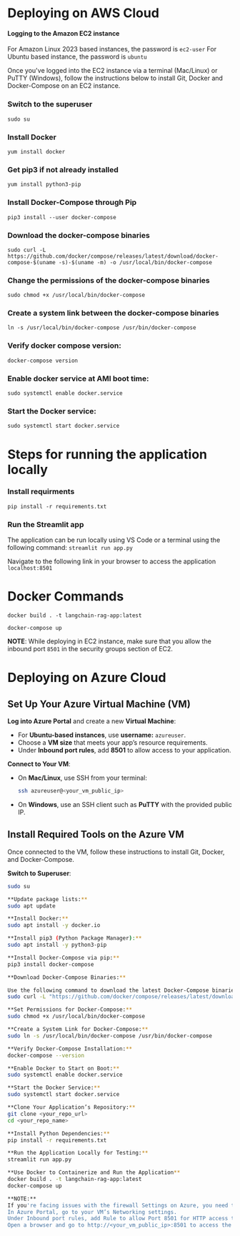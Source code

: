 # Deploying on AWS Cloud
#### Logging to the Amazon EC2 instance
For Amazon Linux 2023 based instances, the password is `ec2-user`
For Ubuntu based instance, the password is `ubuntu`

Once you've logged into the EC2 instance via a terminal (Mac/Linux) or PuTTY (Windows), follow the instructions below to install Git, Docker and Docker-Compose on an EC2 instance.

### Switch to the superuser
`sudo su`

### Install Docker
`yum install docker`

### Get pip3 if not already installed
`yum install python3-pip`

### Install Docker-Compose through Pip
`pip3 install --user docker-compose`


### Download the docker-compose binaries
`sudo curl -L https://github.com/docker/compose/releases/latest/download/docker-compose-$(uname -s)-$(uname -m) -o /usr/local/bin/docker-compose`


### Change the permissions of the docker-compose binaries
`sudo chmod +x /usr/local/bin/docker-compose`


### Create a system link between the docker-compose binaries
`ln -s /usr/local/bin/docker-compose /usr/bin/docker-compose`

### Verify docker compose version:
`docker-compose version`

### Enable docker service at AMI boot time:
`sudo systemctl enable docker.service`

### Start the Docker service:
`sudo systemctl start docker.service`


# Steps for running the application locally

### Install requirments
`pip install -r requirements.txt`

### Run the Streamlit app
The application can be run locally using VS Code or a terminal using the following command:
`streamlit run app.py`

Navigate to the following link in your browser to access the application
`localhost:8501`

# Docker Commands

`docker build . -t langchain-rag-app:latest`

`docker-compose up`

**NOTE**: While deploying in EC2 instance, make sure that you allow the inbound port `8501` in the security groups section of EC2.


# Deploying on Azure Cloud

## Set Up Your Azure Virtual Machine (VM)

**Log into Azure Portal** and create a new **Virtual Machine**:
   - For **Ubuntu-based instances**, use **username:** `azureuser`.
   - Choose a **VM size** that meets your app’s resource requirements.
   - Under **Inbound port rules**, add **8501** to allow access to your application.

**Connect to Your VM**:
   - On **Mac/Linux**, use SSH from your terminal:
     ```bash
     ssh azureuser@<your_vm_public_ip>
     ```
   - On **Windows**, use an SSH client such as **PuTTY** with the provided public IP.

## Install Required Tools on the Azure VM

Once connected to the VM, follow these instructions to install Git, Docker, and Docker-Compose.

 **Switch to Superuser**:
   ```bash
   sudo su

**Update package lists:**
sudo apt update

**Install Docker:**
sudo apt install -y docker.io

**Install pip3 (Python Package Manager):**
sudo apt install -y python3-pip

**Install Docker-Compose via pip:**
pip3 install docker-compose

**Download Docker-Compose Binaries:**

Use the following command to download the latest Docker-Compose binaries:
sudo curl -L "https://github.com/docker/compose/releases/latest/download/docker-compose-$(uname -s)-$(uname -m)" -o /usr/local/bin/docker-compose

**Set Permissions for Docker-Compose:**
sudo chmod +x /usr/local/bin/docker-compose

**Create a System Link for Docker-Compose:**
sudo ln -s /usr/local/bin/docker-compose /usr/bin/docker-compose

**Verify Docker-Compose Installation:**
docker-compose --version

**Enable Docker to Start on Boot:**
sudo systemctl enable docker.service

**Start the Docker Service:**
sudo systemctl start docker.service

**Clone Your Application’s Repository:**
git clone <your_repo_url>
cd <your_repo_name>

**Install Python Dependencies:**
pip install -r requirements.txt

**Run the Application Locally for Testing:**
streamlit run app.py

**Use Docker to Containerize and Run the Application**
docker build . -t langchain-rag-app:latest
docker-compose up

**NOTE:**
If you're facing issues with the firewall Settings on Azure, you need to allow inbound traffic on Port 8501:
In Azure Portal, go to your VM’s Networking settings.
Under Inbound port rules, add Rule to allow Port 8501 for HTTP access to your Streamlit application.
Open a browser and go to http://<your_vm_public_ip>:8501 to access the RAG application.
